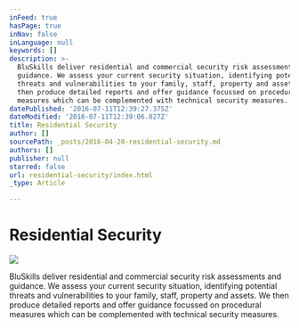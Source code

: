 ```yaml
---
inFeed: true
hasPage: true
inNav: false
inLanguage: null
keywords: []
description: >-
  BluSkills deliver residential and commercial security risk assessments and
  guidance. We assess your current security situation, identifying potential
  threats and vulnerabilities to your family, staff, property and assets. We
  then produce detailed reports and offer guidance focussed on procedural
  measures which can be complemented with technical security measures.
datePublished: '2016-07-11T12:39:27.375Z'
dateModified: '2016-07-11T12:39:06.827Z'
title: Residential Security
author: []
sourcePath: _posts/2016-04-20-residential-security.md
authors: []
publisher: null
starred: false
url: residential-security/index.html
_type: Article

---
```

# Residential Security
![](https://s3-us-west-2.amazonaws.com/the-grid-img/p/1509498c6213a44b5cd95b53e3bf45be29985e43.jpg)

BluSkills deliver residential and commercial security risk assessments and guidance. We assess your current security situation, identifying potential threats and vulnerabilities to your family, staff, property and assets. We then produce detailed reports and offer guidance focussed on procedural measures which can be complemented with technical security measures.